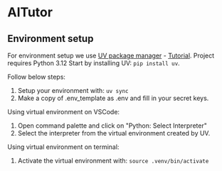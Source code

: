 # AITutor

## Environment setup
For environment setup we use [UV package manager](https://astral.sh/blog/uv) - [Tutorial](https://www.youtube.com/watch?v=qh98qOND6MI).
Project requires Python 3.12
Start by installing UV: `pip install uv`. 

Follow below steps:
1. Setup your environment with: `uv sync`
2. Make a copy of .env_template as .env and fill in your secret keys.


Using virtual environment on VSCode:
1. Open command palette and click on "Python: Select Interpreter"
2. Select the interpreter from the virtual environment created by UV.

Using virtual environment on terminal:
1. Activate the virtual environment with: `source .venv/bin/activate`
